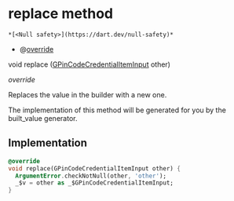 


# replace method




    *[<Null safety>](https://dart.dev/null-safety)*



- @[override](https://api.flutter.dev/flutter/dart-core/override-constant.html)

void replace
([GPinCodeCredentialItemInput](../../third_party_yonomi_graphql_schema_schema.docs.schema.gql/GPinCodeCredentialItemInput-class.md) other)

_override_



<p>Replaces the value in the builder with a new one.</p>
<p>The implementation of this method will be generated for you by the
built_value generator.</p>



## Implementation

```dart
@override
void replace(GPinCodeCredentialItemInput other) {
  ArgumentError.checkNotNull(other, 'other');
  _$v = other as _$GPinCodeCredentialItemInput;
}
```







